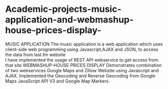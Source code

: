 # Academic-projects-music-application-and-webmashup-house-prices-display-
MUSIC APPLICATION
The music application is a web application which uses client-side web programming using Javascript,AJAX and JSON, to access the data from last.fm website  
I have implemented the usage of REST API webservice to get access from that site
WEBMASHUP-HOUSE PRICES DISPLAY
Demonstrates combination of two webservices Google Maps and Zillow Website using Javascript and AJAX.
Implemented the Geocoding and Reverse Geocoding from Google Maps JavaScript API V3 and Google Map Markers.
